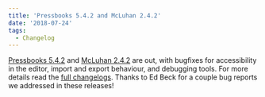 ```yaml
---
title: 'Pressbooks 5.4.2 and McLuhan 2.4.2'
date: '2018-07-24'
tags:
  - Changelog
---
```


[Pressbooks 5.4.2](https://github.com/pressbooks/pressbooks/releases/tag/5.4.2) and
[McLuhan 2.4.2](https://github.com/pressbooks/pressbooks-book/releases/tag/2.4.2) are out,
with bugfixes for accessibility in the editor, import and export behaviour, and debugging
tools. For more details read the
[full changelogs](https://docs.pressbooks.org/changelog/). Thanks to Ed Beck for a couple
bug reports we addressed in these releases!
